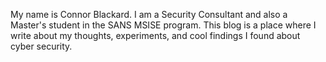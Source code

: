 My name is Connor Blackard. I am a Security Consultant and also a Master's student in the SANS MSISE program. This blog is a place where I write about my thoughts, experiments, and cool findings I found about cyber security.